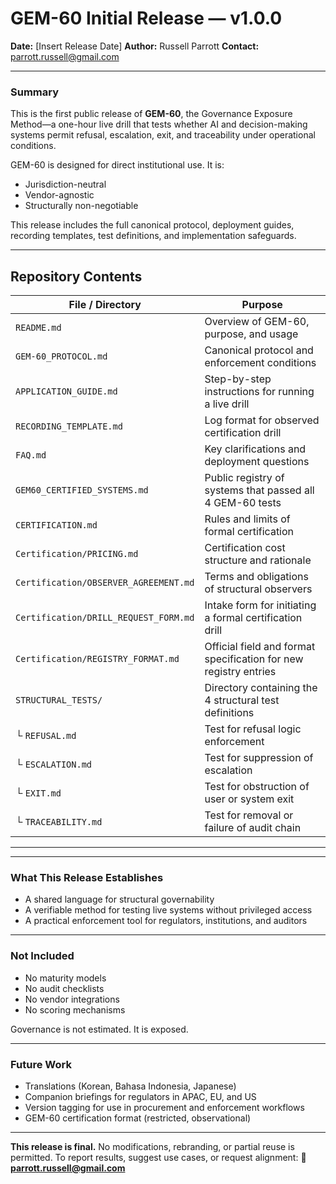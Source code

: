 # GEM-60 Initial Release — v1.0.0

**Date:** \[Insert Release Date]
**Author:** Russell Parrott
**Contact:** [parrott.russell@gmail.com](mailto:parrott.russell@gmail.com)

---

### Summary

This is the first public release of **GEM-60**, the Governance Exposure Method—a one-hour live drill that tests whether AI and decision-making systems permit refusal, escalation, exit, and traceability under operational conditions.

GEM-60 is designed for direct institutional use. It is:

* Jurisdiction-neutral
* Vendor-agnostic
* Structurally non-negotiable

This release includes the full canonical protocol, deployment guides, recording templates, test definitions, and implementation safeguards.

---

## Repository Contents

| File / Directory             | Purpose                                                          |
| ---------------------------- | ---------------------------------------------------------------- |
| `README.md`                  | Overview of GEM-60, purpose, and usage                           |
| `GEM-60_PROTOCOL.md`         | Canonical protocol and enforcement conditions                    |
| `APPLICATION_GUIDE.md`       | Step-by-step instructions for running a live drill               |
| `RECORDING_TEMPLATE.md`      | Log format for observed certification drill                      |
| `FAQ.md`                     | Key clarifications and deployment questions                      |
| `GEM60_CERTIFIED_SYSTEMS.md` | Public registry of systems that passed all 4 GEM-60 tests        |
| `CERTIFICATION.md`           | Rules and limits of formal certification                         |
| `Certification/PRICING.md`   | Certification cost structure and rationale                       |
| `Certification/OBSERVER_AGREEMENT.md` | Terms and obligations of structural observers                    |
| `Certification/DRILL_REQUEST_FORM.md` | Intake form for initiating a formal certification drill          |
| `Certification/REGISTRY_FORMAT.md` | Official field and format specification for new registry entries |
| `STRUCTURAL_TESTS/`          | Directory containing the 4 structural test definitions           |
| └ `REFUSAL.md`               | Test for refusal logic enforcement                               |
| └ `ESCALATION.md`            | Test for suppression of escalation                               |
| └ `EXIT.md`                  | Test for obstruction of user or system exit                      |
| └ `TRACEABILITY.md`          | Test for removal or failure of audit chain                       |

---
---

### What This Release Establishes

* A shared language for structural governability
* A verifiable method for testing live systems without privileged access
* A practical enforcement tool for regulators, institutions, and auditors

---

### Not Included

* No maturity models
* No audit checklists
* No vendor integrations
* No scoring mechanisms

Governance is not estimated. It is exposed.

---

### Future Work

* Translations (Korean, Bahasa Indonesia, Japanese)
* Companion briefings for regulators in APAC, EU, and US
* Version tagging for use in procurement and enforcement workflows
* GEM-60 certification format (restricted, observational)

---

**This release is final.**
No modifications, rebranding, or partial reuse is permitted.
To report results, suggest use cases, or request alignment:
📩 **[parrott.russell@gmail.com](mailto:parrott.russell@gmail.com)**
